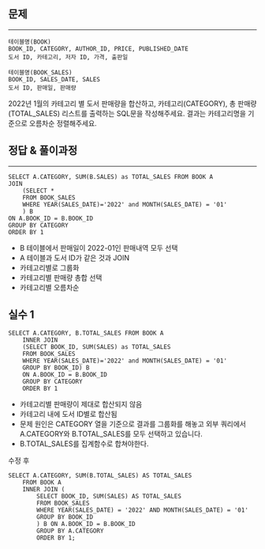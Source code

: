 ## 문제
***
    테이블명(BOOK)
    BOOK_ID, CATEGORY, AUTHOR_ID, PRICE, PUBLISHED_DATE
    도서 ID, 카테고리, 저자 ID, 가격, 출판일 

    테이블명(BOOK_SALES)
    BOOK_ID, SALES_DATE, SALES
    도서 ID, 판매일, 판매량
2022년 1월의 카테고리 별 도서 판매량을 합산하고, 카테고리(CATEGORY), 총 판매량(TOTAL_SALES) 리스트를 출력하는 SQL문을 작성해주세요.
결과는 카테고리명을 기준으로 오름차순 정렬해주세요.
<br>
## 정답 & 풀이과정
***
    SELECT A.CATEGORY, SUM(B.SALES) as TOTAL_SALES FROM BOOK A 
    JOIN
        (SELECT *
        FROM BOOK_SALES
        WHERE YEAR(SALES_DATE)='2022' and MONTH(SALES_DATE) = '01'
        ) B
    ON A.BOOK_ID = B.BOOK_ID
    GROUP BY CATEGORY
    ORDER BY 1
- B 테이블에서 판매일이 2022-01인 판매내역 모두 선택
- A 테이블과 도서 ID가 같은 것과 JOIN
- 카테고리별로 그룹화
- 카테고리별 판매량 총합 선택
- 카테고리별 오름차순
    
## 실수 1 
    SELECT A.CATEGORY, B.TOTAL_SALES FROM BOOK A 
        INNER JOIN
        (SELECT BOOK_ID, SUM(SALES) as TOTAL_SALES
        FROM BOOK_SALES
        WHERE YEAR(SALES_DATE)='2022' and MONTH(SALES_DATE) = '01'
        GROUP BY BOOK_ID) B
        ON A.BOOK_ID = B.BOOK_ID
        GROUP BY CATEGORY
        ORDER BY 1
- 카테고리별 판매량이 제대로 합산되지 않음
- 카테고리 내에 도서 ID별로 합산됨
- 문제 원인은 CATEGORY 열을 기준으로 결과를 그룹화를 해놓고 외부 쿼리에서 A.CATEGORY와 B.TOTAL_SALES를 모두 선택하고 있습니다.
- B.TOTAL_SALES를 집계함수로 합쳐야한다.

수정 후 

    SELECT A.CATEGORY, SUM(B.TOTAL_SALES) AS TOTAL_SALES
        FROM BOOK A
        INNER JOIN (
            SELECT BOOK_ID, SUM(SALES) AS TOTAL_SALES
            FROM BOOK_SALES
            WHERE YEAR(SALES_DATE) = '2022' AND MONTH(SALES_DATE) = '01'
            GROUP BY BOOK_ID
            ) B ON A.BOOK_ID = B.BOOK_ID
            GROUP BY A.CATEGORY
            ORDER BY 1;

    